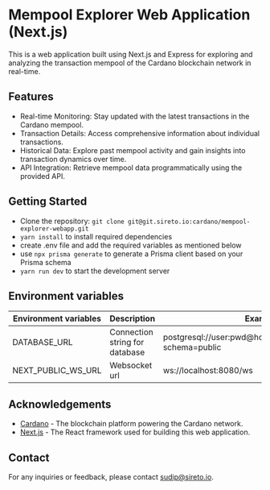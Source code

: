 # Mempool Explorer Web Application (Next.js)

This is a web application built using Next.js and Express for exploring and analyzing the transaction mempool of the
Cardano blockchain network in real-time.

## Features

- Real-time Monitoring: Stay updated with the latest transactions in the Cardano mempool.
- Transaction Details: Access comprehensive information about individual transactions.
- Historical Data: Explore past mempool activity and gain insights into transaction dynamics over time.
- API Integration: Retrieve mempool data programmatically using the provided API.

## Getting Started

- Clone the repository: `git clone git@git.sireto.io:cardano/mempool-explorer-webapp.git`
- `yarn install` to install required dependencies
- create .env file and add the required variables as mentioned below
- use `npx prisma generate` to generate a Prisma client based on your Prisma schema
- `yarn run dev` to start the development server

## Environment variables

| Environment variables | Description                    | Example                                                     |
|-----------------------|--------------------------------|-------------------------------------------------------------|
| DATABASE_URL          | Connection string for database | postgresql://user:pwd@host:5432/database_name?schema=public |
| NEXT_PUBLIC_WS_URL    | Websocket url                  | ws://localhost:8080/ws                                      |

## Acknowledgements

- [Cardano](https://www.cardano.org) - The blockchain platform powering the Cardano network.
- [Next.js](https://nextjs.org) - The React framework used for building this web application.

## Contact

For any inquiries or feedback, please contact [sudip@sireto.io]().
